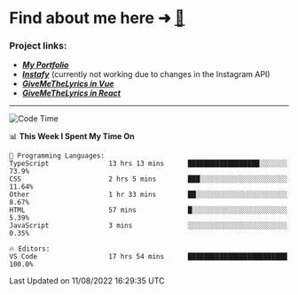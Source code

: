 # Find about me here ➜ [🧑](https://pauabella.dev)

### Project links:
- ***[My Portfolio](https://pauabella.dev)***
- ***[Instafy](https://instafy.me)*** (currently not working due to changes in the Instagram API)
- ***[GiveMeTheLyrics in Vue](https://lyrics.pauabella.dev)***
- ***[GiveMeTheLyrics in React](https://pauabella.dev/GiveMeTheLyrics)***

---
<!--START_SECTION:waka-->
![Code Time](http://img.shields.io/badge/Code%20Time-1%2C358%20hrs%2019%20mins-blue)

📊 **This Week I Spent My Time On** 

```text
💬 Programming Languages: 
TypeScript               13 hrs 13 mins      ██████████████████░░░░░░░   73.9% 
CSS                      2 hrs 5 mins        ███░░░░░░░░░░░░░░░░░░░░░░   11.64% 
Other                    1 hr 33 mins        ██░░░░░░░░░░░░░░░░░░░░░░░   8.67% 
HTML                     57 mins             █░░░░░░░░░░░░░░░░░░░░░░░░   5.39% 
JavaScript               3 mins              ░░░░░░░░░░░░░░░░░░░░░░░░░   0.35%

🔥 Editors: 
VS Code                  17 hrs 54 mins      █████████████████████████   100.0%

```


 Last Updated on 11/08/2022 16:29:35 UTC
<!--END_SECTION:waka-->
